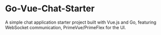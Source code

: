 # Go-Vue-Chat-Starter
A simple chat application starter project built with Vue.js and Go, featuring WebSocket communication, PrimeVue/PrimeFlex for the UI.
